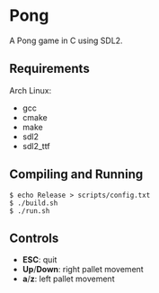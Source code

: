# Pong

A Pong game in C using SDL2.

## Requirements

Arch Linux:
- gcc
- cmake
- make
- sdl2
- sdl2_ttf

## Compiling and Running
```console
$ echo Release > scripts/config.txt
$ ./build.sh
$ ./run.sh
```

## Controls

- **ESC**: quit
- **Up**/**Down**: right pallet movement
- **a**/**z**: left pallet movement
